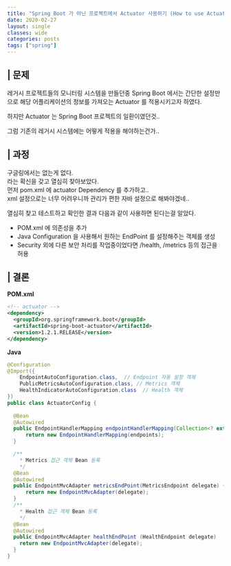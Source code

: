 ```yaml
---
title: "Spring Boot 가 아닌 프로젝트에서 Actuator 사용하기 (How to use Actuator without Boot"
date: 2020-02-27
layout: single
classes: wide
categories: posts
tags: ["spring"]
---
```


## | 문제
레거시 프로젝트들의 모니터링 시스템을 만들던중 Spring Boot 에서는 간단한 설정만으로 해당 어플리케이션의 정보를 가져오는 Actuator 를 적용시키고자 하였다.

하지만 Actuator 는 Spring Boot 프로젝트의 일환이였던것..

그럼 기존의 레거시 시스템에는 어떻게 적용을 해야하는건가..

## | 과정
구글링에서는 없는게 없다.   
라는 확신을 갖고 열심히 찾아보았다.   
먼저 pom.xml 에 actuator Dependency 를 추가하고..  
xml 설정으로는 너무 어려우니까 관리가 편한 자바 설정으로 해봐야겠네..

열심히 찾고 테스트하고 확인한 결과 다음과 같이 사용하면 된다는걸 알았다.

- POM.xml 에 의존성을 추가
- Java Configuration 을 사용해서 원하는 EndPoint 를 설정해주는 객체를 생성
- Security 외에 다른 보안 처리를 작업중이었다면 /health, /metrics 등의 접근을 허용

## | 결론
**POM.xml**

```xml
<!-- actuator -->
<dependency>
  <groupId>org.springframework.boot</groupId>
  <artifactId>spring-boot-actuator</artifactId>
  <version>1.2.1.RELEASE</version>
</dependency>
```
**Java**

```java
@Configuration
@Import({
	EndpointAutoConfiguration.class,  // Endpoint 자동 설정 객체
	PublicMetricsAutoConfiguration.class, // Metrics 객체
	HealthIndicatorAutoConfiguration.class  // Health 객체
})
public class ActuatorConfig {
	
  @Bean
  @Autowired
  public EndpointHandlerMapping endpointHandlerMapping(Collection<? extends MvcEndpoint> endpoints) {
      return new EndpointHandlerMapping(endpoints);
  }

  /**
    * Metrics 접근 객체 Bean 등록
    */
  @Bean
  @Autowired
  public EndpointMvcAdapter metricsEndPoint(MetricsEndpoint delegate) {
      return new EndpointMvcAdapter(delegate);
  }
  /**
    * Health 접근 객체 Bean 등록
    */
  @Bean
  @Autowired
  public EndpointMvcAdapter healthEndPoint (HealthEndpoint delegate)	{
    return new EndpointMvcAdapter(delegate);
  }
}
```